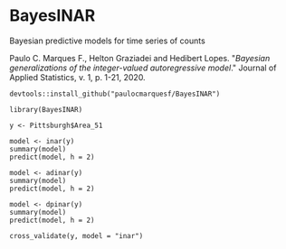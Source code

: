 # BayesINAR

Bayesian predictive models for time series of counts

Paulo C. Marques F., Helton Graziadei and Hedibert Lopes.
"_Bayesian generalizations of the integer-valued autoregressive model_."
Journal of Applied Statistics, v. 1, p. 1-21, 2020.

```
devtools::install_github("paulocmarquesf/BayesINAR")

library(BayesINAR)

y <- Pittsburgh$Area_51

model <- inar(y)
summary(model)
predict(model, h = 2)

model <- adinar(y)
summary(model)
predict(model, h = 2)

model <- dpinar(y)
summary(model)
predict(model, h = 2)

cross_validate(y, model = "inar")
```
